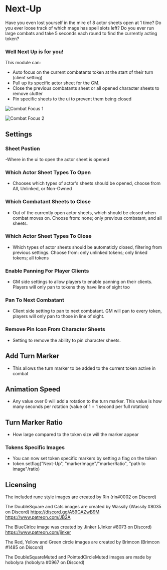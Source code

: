 # Next-Up

Have you even lost yourself in the mire of 8 actor sheets open at 1 time?
 Do you ever loose track of which mage has spell slots left?
Do you ever run large combats and take 5 seconds each round to find the currently acting token?

### Well Next Up is for you!

This module can:
- Auto focus on the current combatants token at the start of their turn (client setting)
- Pull up its specific actor sheet for the GM.
- Close the previous combatants sheet or all opened character sheets to remove clutter
- Pin specific sheets to the ui to prevent them being closed

![Combat Focus 1](https://github.com/kandashi/Next-Up/blob/main/Images/auto%20focus.gif?raw=true)

![Combat Focus 2](https://github.com/kandashi/Next-Up/blob/main/Images/auto%20focus%202.gif?raw=true)

## Settings
### Sheet Postion
-Where in the ui to open the actor sheet is opened

### Which Actor Sheet Types To Open
- Chooses which types of actor's sheets should be opened, choose from All, Unlinked, or Non-Owned

### Which Combatant Sheets to Close
- Out of the currently open actor sheets, which should be closed when combat moves on. Choose from: none; only previous combatant, and all sheets.

### Which Actor Sheet Types To Close
- Which types of actor sheets should be automaticly closed, filtering from previous settings. Choose from: only unlinked tokens; only linked tokens; all tokens

### Enable Panning For Player Clients
- GM side settings to allow players to enable panning on their clients. Players will only pan to tokens they have line of sight too

### Pan To Next Combatant
- Client side setting to pan to next combatant. GM will pan to every token, players will only pan to those in line of sight.

### Remove Pin Icon From Character Sheets
- Setting to remove the ability to pin character sheets. 

## Add Turn Marker
- This allows the turn marker to be added to the current token active in combat

## Animation Speed
- Any value over 0 will add a rotation to the turn marker. This value is how many seconds per rotation (value of 1 = 1 second per full rotation)

## Turn Marker Ratio
- How large compared to the token size will the marker appear 


### Tokens Specific Images
- You can now set token specific markers by setting a flag on the token
- token.setflag("Next-Up", "markerImage"/"markerRatio", "path to image"/ratio)


## Licensing

The included rune style images are created by Rin (rin#0002 on Discord)

The DoubleSquare and Cats images are created by Wassily  (Wassily #8035 on Discord) 
https://discord.gg/A59GAZwB9M
https://www.patreon.com/JB2A

The BlueCirlce image was created by Jinker (Jinker #8073 on Discord)
https://www.patreon.com/jinker

The Red, Yellow and Green circle images are created by Brimcon (Brimcon #1485 on Discord)

The DoubleSquareMuted and PointedCircleMuted images are made by hobolyra (hobolyra #0967 on Discord)

